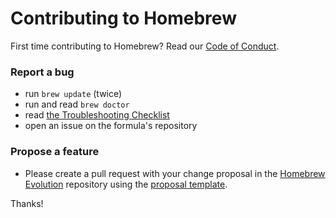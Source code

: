 # Contributing to Homebrew
First time contributing to Homebrew? Read our [Code of Conduct](https://github.com/Homebrew/brew/blob/master/CODEOFCONDUCT.md#code-of-conduct).

### Report a bug

* run `brew update` (twice)
* run and read `brew doctor`
* read [the Troubleshooting Checklist](https://github.com/Homebrew/brew/blob/master/share/doc/homebrew/Troubleshooting.md#troubleshooting)
* open an issue on the formula's repository

### Propose a feature

* Please create a pull request with your change proposal in the [Homebrew Evolution](https://github.com/Homebrew/brew-evolution) repository using the [proposal template](https://github.com/Homebrew/brew-evolution/blob/master/proposal_template.md).

Thanks!
